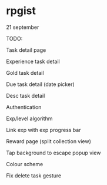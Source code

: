 # rpgist

21 september

TODO:

Task detail page

  Experience task detail
  
  Gold task detail 
  
  Due task detail (date picker)
  
  Desc task detail
  
Authentication

Exp/level algorithm

Link exp with exp progress bar

Reward page (split collection view)

Tap background to escape popup view

Colour scheme

Fix delete task gesture



